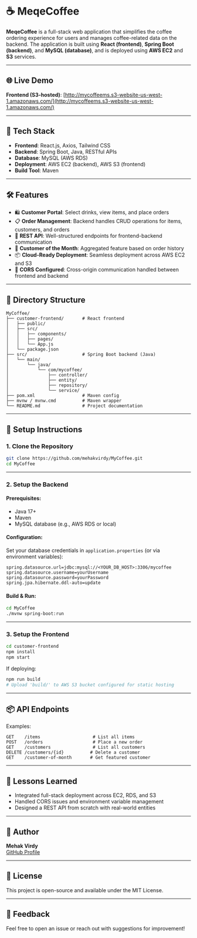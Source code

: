 # ☕ MeqeCoffee

**MeqeCoffee** is a full-stack web application that simplifies the coffee ordering experience for users and manages coffee-related data on the backend. The application is built using **React (frontend)**, **Spring Boot (backend)**, and **MySQL (database)**, and is deployed using **AWS EC2** and **S3** services.

---

## 🌐 Live Demo

**Frontend (S3-hosted)**: [http://mycoffeems.s3-website-us-west-1.amazonaws.com/](http://mycoffeems.s3-website-us-west-1.amazonaws.com/)

---

## 🧩 Tech Stack

- **Frontend**: React.js, Axios, Tailwind CSS
- **Backend**: Spring Boot, Java, RESTful APIs
- **Database**: MySQL (AWS RDS)
- **Deployment**: AWS EC2 (backend), AWS S3 (frontend)
- **Build Tool**: Maven

---

## 🛠️ Features

- 🛍️ **Customer Portal**: Select drinks, view items, and place orders
- 📋 **Order Management**: Backend handles CRUD operations for items, customers, and orders
- 🔗 **REST API**: Well-structured endpoints for frontend-backend communication
- 🧾 **Customer of the Month**: Aggregated feature based on order history
- 📦 **Cloud-Ready Deployment**: Seamless deployment across AWS EC2 and S3
- 🔐 **CORS Configured**: Cross-origin communication handled between frontend and backend

---

## 📁 Directory Structure

```
MyCoffee/
├── customer-frontend/       # React frontend
│   ├── public/
│   ├── src/
│   │   ├── components/
│   │   ├── pages/
│   │   └── App.js
│   └── package.json
├── src/                     # Spring Boot backend (Java)
│   └── main/
│       └── java/
│           └── com/mycoffee/
│               ├── controller/
│               ├── entity/
│               ├── repository/
│               └── service/
├── pom.xml                  # Maven config
├── mvnw / mvnw.cmd          # Maven wrapper
└── README.md                # Project documentation
```

---

## 🔧 Setup Instructions

### 1. Clone the Repository

```bash
git clone https://github.com/mehakvirdy/MyCoffee.git
cd MyCoffee
```

---

### 2. Setup the Backend

#### Prerequisites:
- Java 17+
- Maven
- MySQL database (e.g., AWS RDS or local)

#### Configuration:
Set your database credentials in `application.properties` (or via environment variables):

```
spring.datasource.url=jdbc:mysql://<YOUR_DB_HOST>:3306/mycoffee
spring.datasource.username=yourUsername
spring.datasource.password=yourPassword
spring.jpa.hibernate.ddl-auto=update
```

#### Build & Run:

```bash
cd MyCoffee
./mvnw spring-boot:run
```

---

### 3. Setup the Frontend

```bash
cd customer-frontend
npm install
npm start
```

If deploying:
```bash
npm run build
# Upload 'build/' to AWS S3 bucket configured for static hosting
```

---

## 📦 API Endpoints

Examples:

```
GET    /items                    # List all items
POST   /orders                   # Place a new order
GET    /customers                # List all customers
DELETE /customers/{id}          # Delete a customer
GET    /customer-of-month       # Get featured customer
```

---

## 🧠 Lessons Learned

- Integrated full-stack deployment across EC2, RDS, and S3
- Handled CORS issues and environment variable management
- Designed a REST API from scratch with real-world entities

---

## 👤 Author

**Mehak Virdy**  
[GitHub Profile](https://github.com/mehakvirdy)

---

## 📄 License

This project is open-source and available under the MIT License.

---

## 💬 Feedback

Feel free to open an issue or reach out with suggestions for improvement!
